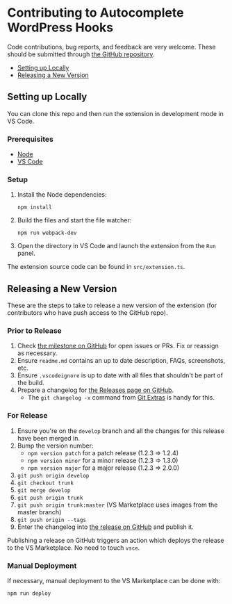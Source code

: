 # Contributing to Autocomplete WordPress Hooks

Code contributions, bug reports, and feedback are very welcome. These should be submitted through [the GitHub repository](https://github.com/johnbillion/vscode-wordpress-hooks).

* [Setting up Locally](#setting-up-locally)
* [Releasing a New Version](#releasing-a-new-version)

## Setting up Locally

You can clone this repo and then run the extension in development mode in VS Code.

### Prerequisites

* [Node](https://nodejs.org/)
* [VS Code](https://code.visualstudio.com/)

### Setup

1. Install the Node dependencies:

       npm install

2. Build the files and start the file watcher:

       npm run webpack-dev

3. Open the directory in VS Code and launch the extension from the `Run` panel.

The extension source code can be found in `src/extension.ts`.

## Releasing a New Version

These are the steps to take to release a new version of the extension (for contributors who have push access to the GitHub repo).

### Prior to Release

1. Check [the milestone on GitHub](https://github.com/johnbillion/vscode-wordpress-hooks/milestones) for open issues or PRs. Fix or reassign as necessary.
1. Ensure `readme.md` contains an up to date description, FAQs, screenshots, etc.
1. Ensure `.vscodeignore` is up to date with all files that shouldn't be part of the build.
1. Prepare a changelog for [the Releases page on GitHub](https://github.com/johnbillion/vscode-wordpress-hooks/releases).
   - The `git changelog -x` command from [Git Extras](https://github.com/tj/git-extras) is handy for this.

### For Release

1. Ensure you're on the `develop` branch and all the changes for this release have been merged in.
1. Bump the version number:
   - `npm version patch` for a patch release (1.2.3 => 1.2.4)
   - `npm version minor` for a minor release (1.2.3 => 1.3.0)
   - `npm version major` for a major release (1.2.3 => 2.0.0)
1. `git push origin develop`
1. `git checkout trunk`
1. `git merge develop`
1. `git push origin trunk`
1. `git push origin trunk:master` (VS Marketplace uses images from the master branch)
1. `git push origin --tags`
1. Enter the changelog into [the release on GitHub](https://github.com/johnbillion/vscode-wordpress-hooks/releases) and publish it.

Publishing a release on GitHub triggers an action which deploys the release to the VS Marketplace. No need to touch `vsce`.

### Manual Deployment

If necessary, manual deployment to the VS Marketplace can be done with:

    npm run deploy
